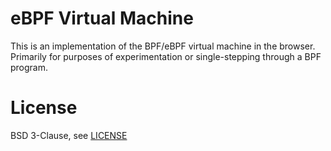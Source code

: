 # eBPF Virtual Machine

This is an implementation of the BPF/eBPF virtual machine in the browser.  Primarily for purposes of experimentation or single-stepping through a BPF program.

# License

BSD 3-Clause, see [LICENSE](./LICENSE)
